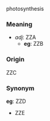 photosynthesis
### Meaning
+ _adj_: ZZA
    + __eg__: ZZB

### Origin

ZZC

### Synonym

__eg__: ZZD

+ ZZE


